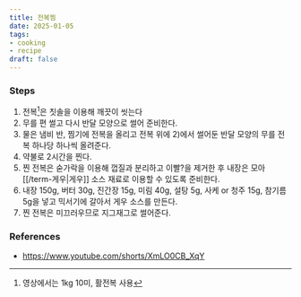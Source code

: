 ```yaml
---
title: 전복찜
date: 2025-01-05
tags:
- cooking
- recipe
draft: false
---
```


### Steps
1. 전복[^1]은 칫솔을 이용해 깨끗이 씻는다
2. 무를 편 썰고 다시 반달 모양으로 썰어 준비한다.
3. 물은 냄비 반, 찜기에 전복을 올리고 전복 위에 2)에서 썰어둔 반달 모양의 무를 전복 하나당 하나씩 올려준다.
4. 약불로 2시간을 찐다.
5. 찐 전복은 숟가락을 이용해 껍질과 분리하고 이빨?을 제거한 후 내장은 모아 [[/term-게우|게우]] 소스 재료로 이용할 수 있도록 준비한다.
6. 내장 150g, 버터 30g, 진간장 15g, 미림 40g, 설탕 5g, 사케 or 청주 15g, 참기름 5g을 넣고 믹서기에 갈아서 게우 소스를 만든다.
7. 찐 전복은 미끄러우므로 지그재그로 썰어준다.


[^1]: 영상에서는 1kg 10미, 활전복 사용


### References
- https://www.youtube.com/shorts/XmLO0CB_XqY





